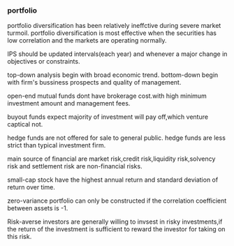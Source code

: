 ### portfolio

portfolio diversification has been relatively ineffctive during severe market turmoil.
portfolio diversification is most effective when the securities has low correlation and the markets are operating normally.

IPS should be updated intervals(each year) and whenever a major change in objectives or constraints.

top-down analysis begin with broad economic trend.
bottom-down begin with firm's bussiness prospects and quality of management.

open-end mutual funds dont have brokerage cost.with high minimum investment amount and management fees.

buyout funds expect majority of investment will pay off,which venture captical not.

hedge funds are not offered for sale to general public.
hedge funds are less strict than typical investment firm.

main source of financial are market risk,credit risk,liquidity risk,solvency risk and settlement risk are non-financial risks.

small-cap stock have the highest annual return and standard deviation of return over time.

zero-variance portfolio can only be constructed if the correlation coefficient between assets is -1.

Risk-averse investors are generally willing to invsest in risky investments,if the return of the investment is sufficient to reward the investor for taking on this risk.


















